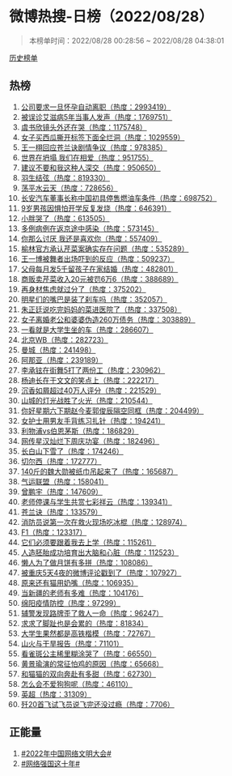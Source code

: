<h1>
微博热搜-日榜（2022/08/28）
</h1>
<blockquote>
<p>
本榜单时间：2022/08/28 00:28:56 ~ 2022/08/28 04:38:01
</p>
</blockquote>
<p>
<a href="https://github.com/daifee/weibo-hot-search/tree/main/archives/daily">历史榜单</a>
</p>
<h2>
热榜
</h2>
<ol>

<li>
<a href="https://s.weibo.com/weibo?q=%23%E5%85%AC%E5%8F%B8%E8%A6%81%E6%B1%82%E4%B8%80%E6%97%A6%E6%80%80%E5%AD%95%E8%87%AA%E5%8A%A8%E7%A6%BB%E8%81%8C%23" target="weibo">
公司要求一旦怀孕自动离职（热度：2993419）
</a>
</li>

<li>
<a href="https://s.weibo.com/weibo?q=%23%E8%A2%AB%E8%AF%AF%E8%AF%8A%E8%89%BE%E6%BB%8B%E7%97%855%E5%B9%B4%E5%BD%93%E4%BA%8B%E4%BA%BA%E5%8F%91%E5%A3%B0%23" target="weibo">
被误诊艾滋病5年当事人发声（热度：1769751）
</a>
</li>

<li>
<a href="https://s.weibo.com/weibo?q=%23%E8%99%9E%E4%B9%A6%E6%AC%A3%E9%95%9C%E5%A4%B4%E5%A4%96%E8%BF%98%E5%9C%A8%E5%93%AD%23" target="weibo">
虞书欣镜头外还在哭（热度：1175748）
</a>
</li>

<li>
<a href="https://s.weibo.com/weibo?q=%23%E5%A5%B3%E5%AD%90%E4%B9%B0%E8%A5%BF%E7%93%9C%E6%92%95%E5%BC%80%E6%A0%87%E7%AD%BE%E4%B8%8B%E9%9D%A2%E5%85%A8%E7%83%82%E6%B4%9E%23" target="weibo">
女子买西瓜撕开标签下面全烂洞（热度：1029559）
</a>
</li>

<li>
<a href="https://s.weibo.com/weibo?q=%23%E7%8E%8B%E4%B8%80%E6%A0%A9%E5%9B%9E%E5%BA%94%E8%8B%8D%E5%85%B0%E8%AF%80%E5%89%A7%E6%83%85%E4%BA%89%E8%AE%AE%23" target="weibo">
王一栩回应苍兰诀剧情争议（热度：978385）
</a>
</li>

<li>
<a href="https://s.weibo.com/weibo?q=%23%E4%B8%96%E7%95%8C%E5%9C%A8%E5%9D%8D%E5%A1%8C%20%E6%88%91%E4%BB%AC%E5%9C%A8%E7%9B%B8%E7%88%B1%23" target="weibo">
世界在坍塌 我们在相爱（热度：951755）
</a>
</li>

<li>
<a href="https://s.weibo.com/weibo?q=%23%E5%BB%BA%E8%AE%AE%E4%B8%8D%E8%A6%81%E5%92%8C%E6%88%91%E8%BF%99%E7%A7%8D%E4%BA%BA%E6%B7%B1%E4%BA%A4%23" target="weibo">
建议不要和我这种人深交（热度：950650）
</a>
</li>

<li>
<a href="https://s.weibo.com/weibo?q=%23%E7%BE%BD%E7%94%9F%E7%BB%93%E5%BC%A6%23" target="weibo">
羽生结弦（热度：819330）
</a>
</li>

<li>
<a href="https://s.weibo.com/weibo?q=%23%E8%8D%A1%E5%B9%B3%E6%B0%B4%E4%BA%91%E5%A4%A9%23" target="weibo">
荡平水云天（热度：728656）
</a>
</li>

<li>
<a href="https://s.weibo.com/weibo?q=%23%E9%95%BF%E5%AE%89%E6%B1%BD%E8%BD%A6%E8%91%A3%E4%BA%8B%E9%95%BF%E7%A7%B0%E4%B8%AD%E5%9B%BD%E5%88%9D%E5%85%B7%E5%81%9C%E5%94%AE%E7%87%83%E6%B2%B9%E8%BD%A6%E6%9D%A1%E4%BB%B6%23" target="weibo">
长安汽车董事长称中国初具停售燃油车条件（热度：698752）
</a>
</li>

<li>
<a href="https://s.weibo.com/weibo?q=%239%E5%B2%81%E7%94%B7%E5%AD%A9%E5%9B%A0%E6%83%A7%E6%80%95%E5%BC%80%E5%AD%A6%E5%8F%8D%E5%A4%8D%E5%8F%91%E7%83%A7%23" target="weibo">
9岁男孩因惧怕开学反复发烧（热度：646391）
</a>
</li>

<li>
<a href="https://s.weibo.com/weibo?q=%23%E5%B0%8F%E8%83%96%E5%93%AD%E4%BA%86%23" target="weibo">
小胖哭了（热度：613505）
</a>
</li>

<li>
<a href="https://s.weibo.com/weibo?q=%23%E5%A4%9A%E4%BE%8B%E7%97%85%E4%BE%8B%E5%9C%A8%E8%BF%94%E4%BA%AC%E9%80%94%E4%B8%AD%E6%84%9F%E6%9F%93%23" target="weibo">
多例病例在返京途中感染（热度：573145）
</a>
</li>

<li>
<a href="https://s.weibo.com/weibo?q=%23%E4%BD%A0%E9%82%A3%E4%B9%88%E8%AE%A8%E5%8E%8C%20%E6%88%91%E8%BF%98%E6%98%AF%E5%96%9C%E6%AC%A2%E4%BD%A0%23" target="weibo">
你那么讨厌 我还是喜欢你（热度：557409）
</a>
</li>

<li>
<a href="https://s.weibo.com/weibo?q=%23%E6%A6%86%E6%9E%97%E5%AE%98%E6%96%B9%E6%89%BF%E8%AE%A4%E8%8A%B9%E8%8F%9C%E6%A1%88%E7%A1%AE%E5%AE%9E%E5%AD%98%E5%9C%A8%E9%97%AE%E9%A2%98%23" target="weibo">
榆林官方承认芹菜案确实存在问题（热度：535289）
</a>
</li>

<li>
<a href="https://s.weibo.com/weibo?q=%23%E7%8E%8B%E4%B8%80%E5%8D%9A%E8%A2%AB%E8%88%9E%E8%80%85%E5%87%BA%E5%9C%BA%E5%90%93%E5%88%B0%E7%9A%84%E5%8F%8D%E5%BA%94%23" target="weibo">
王一博被舞者出场吓到的反应（热度：509237）
</a>
</li>

<li>
<a href="https://s.weibo.com/weibo?q=%23%E7%88%B6%E6%AF%8D%E6%AF%8F%E6%9C%88%E5%8F%915%E5%8D%83%E7%95%99%E5%AD%A9%E5%AD%90%E5%9C%A8%E5%AE%B6%E7%BB%93%E5%A9%9A%23" target="weibo">
父母每月发5千留孩子在家结婚（热度：482801）
</a>
</li>

<li>
<a href="https://s.weibo.com/weibo?q=%23%E5%95%86%E8%B4%A9%E5%8D%96%E8%8A%B9%E8%8F%9C%E6%94%B6%E5%85%A520%E5%85%83%E8%A2%AB%E7%BD%9A6%E4%B8%876%23" target="weibo">
商贩卖芹菜收入20元被罚6万6（热度：388689）
</a>
</li>

<li>
<a href="https://s.weibo.com/weibo?q=%23%E5%86%8D%E8%BA%AB%E6%9D%90%E7%84%A6%E8%99%91%E5%B0%B1%E8%BF%87%E5%88%86%E4%BA%86%23" target="weibo">
再身材焦虑就过分了（热度：375202）
</a>
</li>

<li>
<a href="https://s.weibo.com/weibo?q=%23%E6%98%8E%E6%98%9F%E4%BB%AC%E7%9A%84%E5%98%B4%E5%B7%B4%E6%98%AF%E8%A3%85%E4%BA%86%E5%88%B9%E8%BD%A6%E5%90%97%23" target="weibo">
明星们的嘴巴是装了刹车吗（热度：352057）
</a>
</li>

<li>
<a href="https://s.weibo.com/weibo?q=%23%E6%9C%B1%E6%AD%A3%E5%BB%B7%E8%AF%B4%E5%90%83%E5%AE%8C%E5%A6%88%E5%A6%88%E7%9A%84%E8%8F%9C%E8%BF%9B%E5%8C%BB%E9%99%A2%E4%BA%86%23" target="weibo">
朱正廷说吃完妈妈的菜进医院了（热度：337508）
</a>
</li>

<li>
<a href="https://s.weibo.com/weibo?q=%23%E5%A5%B3%E5%AD%90%E7%A6%BB%E5%A9%9A%E8%80%81%E5%85%AC%E5%92%8C%E5%A9%86%E5%A9%86%E4%BC%AA%E9%80%A0260%E4%B8%87%E5%80%BA%E5%8A%A1%23" target="weibo">
女子离婚老公和婆婆伪造260万债务（热度：303889）
</a>
</li>

<li>
<a href="https://s.weibo.com/weibo?q=%23%E4%B8%80%E7%9C%8B%E5%B0%B1%E6%98%AF%E5%A4%A7%E5%AD%A6%E7%94%9F%E5%9D%90%E7%9A%84%E8%BD%A6%23" target="weibo">
一看就是大学生坐的车（热度：286607）
</a>
</li>

<li>
<a href="https://s.weibo.com/weibo?q=%23%E5%8C%97%E4%BA%ACWB%23" target="weibo">
北京WB（热度：282723）
</a>
</li>

<li>
<a href="https://s.weibo.com/weibo?q=%23%E6%9B%BC%E5%9F%8E%23" target="weibo">
曼城（热度：241498）
</a>
</li>

<li>
<a href="https://s.weibo.com/weibo?q=%23%E9%98%BF%E9%82%A3%E4%BA%9A%23" target="weibo">
阿那亚（热度：239189）
</a>
</li>

<li>
<a href="https://s.weibo.com/weibo?q=%23%E6%9D%8E%E6%89%BF%E9%93%89%E5%9C%A8%E8%A1%97%E8%88%9E5%E6%89%93%E4%BA%86%E4%B8%A4%E4%BB%BD%E5%B7%A5%23" target="weibo">
李承铉在街舞5打了两份工（热度：230962）
</a>
</li>

<li>
<a href="https://s.weibo.com/weibo?q=%23%E6%9D%A8%E8%BF%AA%E9%95%BF%E5%9C%A8%E4%BA%8E%E6%96%87%E6%96%87%E7%9A%84%E7%AC%91%E7%82%B9%E4%B8%8A%23" target="weibo">
杨迪长在于文文的笑点上（热度：222217）
</a>
</li>

<li>
<a href="https://s.weibo.com/weibo?q=%23%E6%B2%89%E9%A6%99%E5%A6%82%E5%B1%91%E8%B6%85%E8%BF%8740%E4%B8%87%E4%BA%BA%E8%AF%84%E5%88%86%23" target="weibo">
沉香如屑超过40万人评分（热度：221529）
</a>
</li>

<li>
<a href="https://s.weibo.com/weibo?q=%23%E5%B1%B1%E5%9F%8E%E7%9A%84%E7%81%AF%E5%85%89%E6%88%98%E8%83%9C%E4%BA%86%E7%81%AB%E5%85%89%23" target="weibo">
山城的灯光战胜了火光（热度：210544）
</a>
</li>

<li>
<a href="https://s.weibo.com/weibo?q=%23%E4%BD%A0%E5%A5%BD%E6%98%9F%E6%9C%9F%E5%85%AD%E4%B8%8B%E6%9C%9F%E8%B5%B5%E4%BB%8A%E9%BA%A6%E9%83%AD%E4%BF%8A%E8%BE%B0%E9%9A%94%E7%A9%BA%E5%90%8C%E6%A1%86%23" target="weibo">
你好星期六下期赵今麦郭俊辰隔空同框（热度：204499）
</a>
</li>

<li>
<a href="https://s.weibo.com/weibo?q=%23%E5%A5%B3%E6%8A%A4%E5%A3%AB%E7%94%A8%E7%94%B7%E5%8F%8B%E6%89%8B%E8%83%8C%E7%BB%83%E4%B9%A0%E6%89%8E%E9%92%88%23" target="weibo">
女护士用男友手背练习扎针（热度：194241）
</a>
</li>

<li>
<a href="https://s.weibo.com/weibo?q=%23%E5%88%A9%E7%89%A9%E6%B5%A6vs%E4%BC%AF%E6%81%A9%E8%8C%85%E6%96%AF%23" target="weibo">
利物浦vs伯恩茅斯（热度：186829）
</a>
</li>

<li>
<a href="https://s.weibo.com/weibo?q=%23%E7%BD%91%E4%BC%A0%E6%98%9F%E6%B1%89%E7%81%BF%E7%83%82%E4%B8%8B%E5%91%A8%E5%BA%86%E5%8A%9F%E5%AE%B4%23" target="weibo">
网传星汉灿烂下周庆功宴（热度：182496）
</a>
</li>

<li>
<a href="https://s.weibo.com/weibo?q=%23%E9%95%BF%E7%99%BD%E5%B1%B1%E4%B8%8B%E9%9B%AA%E4%BA%86%23" target="weibo">
长白山下雪了（热度：174246）
</a>
</li>

<li>
<a href="https://s.weibo.com/weibo?q=%23%E5%88%87%E5%B0%94%E8%A5%BF%23" target="weibo">
切尔西（热度：172777）
</a>
</li>

<li>
<a href="https://s.weibo.com/weibo?q=%23140%E6%96%A4%E7%9A%84%E9%AD%8F%E5%A4%A7%E5%8B%8B%E8%A2%AB%E7%BA%B8%E5%B7%BE%E5%90%8A%E8%B5%B7%E6%9D%A5%E4%BA%86%23" target="weibo">
140斤的魏大勋被纸巾吊起来了（热度：165687）
</a>
</li>

<li>
<a href="https://s.weibo.com/weibo?q=%23%E6%B0%94%E8%BF%90%E8%81%94%E7%9B%9F%23" target="weibo">
气运联盟（热度：158041）
</a>
</li>

<li>
<a href="https://s.weibo.com/weibo?q=%23%E6%9B%BE%E9%B9%8F%E5%AE%87%23" target="weibo">
曾鹏宇（热度：147609）
</a>
</li>

<li>
<a href="https://s.weibo.com/weibo?q=%23%E8%80%81%E5%B8%88%E5%81%9C%E8%AF%BE%E4%B8%8E%E5%AD%A6%E7%94%9F%E5%85%B1%E8%B5%8F%E4%B8%83%E5%BD%A9%E7%A5%A5%E4%BA%91%23" target="weibo">
老师停课与学生共赏七彩祥云（热度：139341）
</a>
</li>

<li>
<a href="https://s.weibo.com/weibo?q=%23%E8%8B%8D%E5%85%B0%E8%AF%80%23" target="weibo">
苍兰诀（热度：133579）
</a>
</li>

<li>
<a href="https://s.weibo.com/weibo?q=%23%E6%B6%88%E9%98%B2%E5%91%98%E8%AF%B4%E7%AC%AC%E4%B8%80%E6%AC%A1%E5%9C%A8%E6%95%91%E7%81%AB%E7%8E%B0%E5%9C%BA%E5%90%83%E5%86%B0%E6%A3%8D%23" target="weibo">
消防员说第一次在救火现场吃冰棍（热度：128974）
</a>
</li>

<li>
<a href="https://s.weibo.com/weibo?q=%23F1%23" target="weibo">
F1（热度：123317）
</a>
</li>

<li>
<a href="https://s.weibo.com/weibo?q=%23%E5%AE%83%E4%BB%AC%E5%BF%85%E9%A1%BB%E8%A6%81%E8%B7%9F%E7%9D%80%E6%88%91%E5%8E%BB%E4%B8%8A%E5%AD%A6%23" target="weibo">
它们必须要跟着我去上学（热度：115261）
</a>
</li>

<li>
<a href="https://s.weibo.com/weibo?q=%23%E4%BA%BA%E9%80%A0%E8%83%9A%E8%83%8E%E6%88%90%E5%8A%9F%E5%9F%B9%E8%82%B2%E5%87%BA%E5%A4%A7%E8%84%91%E5%92%8C%E5%BF%83%E8%84%8F%23" target="weibo">
人造胚胎成功培育出大脑和心脏（热度：112523）
</a>
</li>

<li>
<a href="https://s.weibo.com/weibo?q=%23%E6%87%92%E4%BA%BA%E4%B8%BA%E4%BA%86%E5%81%9A%E6%9C%88%E9%A5%BC%E6%9C%89%E5%A4%9A%E6%8B%BC%23" target="weibo">
懒人为了做月饼有多拼（热度：108086）
</a>
</li>

<li>
<a href="https://s.weibo.com/weibo?q=%23%E8%A2%AB%E9%87%8D%E5%BA%865%E5%A4%A94%E5%A4%9C%E7%9A%84%E5%BE%AE%E5%8D%9A%E8%AF%84%E8%AE%BA%E6%88%B3%E5%88%B0%E4%BA%86%23" target="weibo">
被重庆5天4夜的微博评论戳到了（热度：107927）
</a>
</li>

<li>
<a href="https://s.weibo.com/weibo?q=%23%E5%8E%9F%E6%9D%A5%E8%BF%98%E6%9C%89%E7%8C%AB%E7%94%A8%E5%A5%B6%E5%98%B4%23" target="weibo">
原来还有猫用奶嘴（热度：106935）
</a>
</li>

<li>
<a href="https://s.weibo.com/weibo?q=%23%E5%BD%93%E6%96%B0%E7%96%86%E7%9A%84%E8%80%81%E5%B8%88%E6%9C%89%E5%A4%9A%E9%9A%BE%23" target="weibo">
当新疆的老师有多难（热度：104176）
</a>
</li>

<li>
<a href="https://s.weibo.com/weibo?q=%23%E7%BB%B5%E9%98%B3%E7%96%AB%E6%83%85%E9%98%B2%E6%8E%A7%23" target="weibo">
绵阳疫情防控（热度：97299）
</a>
</li>

<li>
<a href="https://s.weibo.com/weibo?q=%23%E8%BE%85%E8%AD%A6%E5%8F%91%E7%8E%B0%E8%B7%AF%E7%89%8C%E6%AD%AA%E4%BA%86%E6%95%91%E4%BA%BA%E4%B8%80%E5%91%BD%23" target="weibo">
辅警发现路牌歪了救人一命（热度：96247）
</a>
</li>

<li>
<a href="https://s.weibo.com/weibo?q=%23%E6%B1%82%E6%B1%82%E4%BA%86%E8%84%9A%E8%B6%BE%E4%B9%9F%E6%98%AF%E4%BC%9A%E7%B4%AF%E7%9A%84%23" target="weibo">
求求了脚趾也是会累的（热度：81834）
</a>
</li>

<li>
<a href="https://s.weibo.com/weibo?q=%23%E5%A4%A7%E5%AD%A6%E7%94%9F%E6%9E%9C%E7%84%B6%E9%83%BD%E6%98%AF%E9%AB%98%E9%93%81%E6%A5%B7%E6%A8%A1%23" target="weibo">
大学生果然都是高铁楷模（热度：72767）
</a>
</li>

<li>
<a href="https://s.weibo.com/weibo?q=%23%E5%B1%B1%E7%81%AB%E4%B8%8E%E5%B9%B2%E6%97%B1%E6%8A%A5%E5%91%8A%23" target="weibo">
山火与干旱报告（热度：71101）
</a>
</li>

<li>
<a href="https://s.weibo.com/weibo?q=%23%E7%9C%8B%E9%9B%80%E6%96%91%E5%85%AC%E4%B8%BB%E7%A8%80%E9%87%8C%E7%B3%8A%E6%B6%82%E5%93%AD%E4%BA%86%23" target="weibo">
看雀斑公主稀里糊涂哭了（热度：66550）
</a>
</li>

<li>
<a href="https://s.weibo.com/weibo?q=%23%E9%BB%84%E6%99%AF%E7%91%9C%E6%BC%94%E7%9A%84%E5%B8%B8%E5%BE%81%E6%80%95%E9%B8%A1%E7%9A%84%E5%8E%9F%E5%9B%A0%23" target="weibo">
黄景瑜演的常征怕鸡的原因（热度：65668）
</a>
</li>

<li>
<a href="https://s.weibo.com/weibo?q=%23%E5%92%8C%E7%8C%AB%E7%8C%AB%E7%9A%84%E5%8F%8C%E5%90%91%E5%A5%94%E8%B5%B4%E6%9C%89%E5%A4%9A%E7%94%9C%23" target="weibo">
和猫猫的双向奔赴有多甜（热度：62730）
</a>
</li>

<li>
<a href="https://s.weibo.com/weibo?q=%23%E6%80%8E%E4%B9%88%E4%BC%9A%E4%B8%8D%E7%88%B1%E7%8B%97%E7%8B%97%E5%91%A2%23" target="weibo">
怎么会不爱狗狗呢（热度：46110）
</a>
</li>

<li>
<a href="https://s.weibo.com/weibo?q=%23%E8%8B%B1%E8%B6%85%23" target="weibo">
英超（热度：31309）
</a>
</li>

<li>
<a href="https://s.weibo.com/weibo?q=%23%E6%AD%BC20%E9%A6%96%E9%A3%9E%E8%AF%95%E9%A3%9E%E5%91%98%E8%AF%B4%E9%A3%9E%E5%AE%8C%E8%BF%98%E6%B2%A1%E8%BF%87%E7%98%BE%23" target="weibo">
歼20首飞试飞员说飞完还没过瘾（热度：7706）
</a>
</li>

</ol>
<h2>
正能量
</h2>
<ol>

<li>
<a href="https://s.weibo.com/weibo?q=%23%232022%E5%B9%B4%E4%B8%AD%E5%9B%BD%E7%BD%91%E7%BB%9C%E6%96%87%E6%98%8E%E5%A4%A7%E4%BC%9A%23%23" target="weibo">
#2022年中国网络文明大会#
</a>
</li>

<li>
<a href="https://s.weibo.com/weibo?q=%23%23%E7%BD%91%E7%BB%9C%E5%BC%BA%E5%9B%BD%E8%BF%99%E5%8D%81%E5%B9%B4%23%23" target="weibo">
#网络强国这十年#
</a>
</li>

</ol>